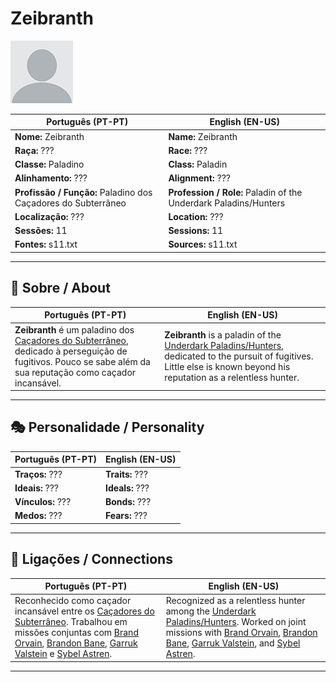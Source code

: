 # Zeibranth

![Zeibranth](docs/assets/npc/npc_blank.png)

| **Português (PT-PT)** | **English (EN-US)** |
| --------------------- | ------------------- |
| **Nome:** Zeibranth | **Name:** Zeibranth |
| **Raça:** ??? | **Race:** ??? |
| **Classe:** Paladino | **Class:** Paladin |
| **Alinhamento:** ??? | **Alignment:** ??? |
| **Profissão / Função:** Paladino dos Caçadores do Subterrâneo | **Profession / Role:** Paladin of the Underdark Paladins/Hunters |
| **Localização:** ??? | **Location:** ??? |
| **Sessões:** 11 | **Sessions:** 11 |
| **Fontes:** s11.txt | **Sources:** s11.txt |

---

## 📖 Sobre / About

| **Português (PT-PT)**                                                                                                                                                    | **English (EN-US)**                                                                                                                                                               |
| ---------------------------------------------------------------------------------------------------------------------------------------------------------------------------------------------------------------- | --------------------------------------------------------------------------------------------------------------------------------------------------------------------------------- |
| **Zeibranth** é um paladino dos [Caçadores do Subterrâneo](underdark_paladins.md), dedicado à perseguição de fugitivos. Pouco se sabe além da sua reputação como caçador incansável. | **Zeibranth** is a paladin of the [Underdark Paladins/Hunters](underdark_paladins.md), dedicated to the pursuit of fugitives. Little else is known beyond his reputation as a relentless hunter. |

---

## 🎭 Personalidade / Personality

| **Português (PT-PT)** | **English (EN-US)** |
| --------------------- | ------------------- |
| **Traços:** ??? | **Traits:** ??? |
| **Ideais:** ??? | **Ideals:** ??? |
| **Vínculos:** ??? | **Bonds:** ??? |
| **Medos:** ??? | **Fears:** ??? |

---

## 🔗 Ligações / Connections

| **Português (PT-PT)**                                                                                                                                                                                                                                                         | **English (EN-US)**                                                                                                                                                                                                                                                          |
| ----------------------------------------------------------------------------------------------------------------------------------------------------------------------------------------------------------------------------------------------------------------------------- | ---------------------------------------------------------------------------------------------------------------------------------------------------------------------------------------------------------------------------------------------------------------------------- |
| Reconhecido como caçador incansável entre os [Caçadores do Subterrâneo](underdark_paladins.md). Trabalhou em missões conjuntas com [Brand Orvain](docs/npc/Underdark%20Paladin/brand_orvain.md), [Brandon Bane](docs/npc/Underdark%20Paladin/brandon_bane.md), [Garruk Valstein](docs/npc/Underdark%20Paladin/garruk_valstein.md) e [Sybel Astren](docs/npc/Underdark%20Paladin/sybel_astren.md). | Recognized as a relentless hunter among the [Underdark Paladins/Hunters](underdark_paladins.md). Worked on joint missions with [Brand Orvain](docs/npc/Underdark%20Paladin/brand_orvain.md), [Brandon Bane](docs/npc/Underdark%20Paladin/brandon_bane.md), [Garruk Valstein](docs/npc/Underdark%20Paladin/garruk_valstein.md), and [Sybel Astren](docs/npc/Underdark%20Paladin/sybel_astren.md). |



---
